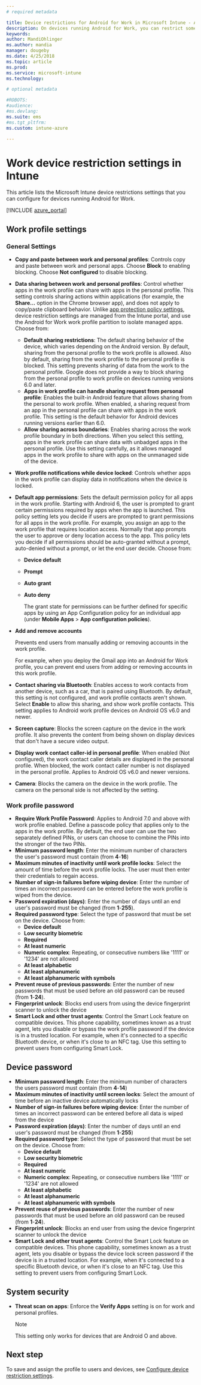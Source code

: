 ```yaml
---
# required metadata

title: Device restrictions for Android for Work in Microsoft Intune - Azure | Microsoft Docs
description: On devices running Android for Work, you can restrict some settings on the device, including copy and paste, show notifications, app permissions, data sharing, password length, sign-in failures, using fingerprint to unlock, reuse passwords, and enable bluetooth sharing of work contacts. 
keywords:
author: MandiOhlinger
ms.author: mandia
manager: dougeby
ms.date: 4/25/2018
ms.topic: article
ms.prod:
ms.service: microsoft-intune
ms.technology:

# optional metadata

#ROBOTS:
#audience:
#ms.devlang:
ms.suite: ems
#ms.tgt_pltfrm:
ms.custom: intune-azure

---
```


# Work device restriction settings in Intune

This article lists the Microsoft Intune device restrictions settings that you can configure for devices running Android for Work.

[!INCLUDE [azure_portal](./includes/azure_portal.md)]

## Work profile settings

### General Settings

- **Copy and paste between work and personal profiles**: Controls copy and paste between work and personal apps. Choose **Block** to enabling blocking. Choose **Not configured** to disable blocking.
- **Data sharing between work and personal profiles**: Control whether apps in the work profile can share with apps in the personal profile. This setting controls sharing actions within applications (for example, the **Share…** option in the Chrome browser app), and does not apply to copy/paste clipboard behavior. Unlike [app protection policy settings](https://docs.microsoft.com/intune-classic/deploy-use/protect-app-data-using-mobile-app-management-policies-with-microsoft-intune), device restriction settings are managed from the Intune portal, and use the Android for Work work profile partition to isolate managed apps. Choose from:
  - **Default sharing restrictions**: The default sharing behavior of the device, which varies depending on the Android version. By default, sharing from the personal profile to the work profile is allowed. Also by default, sharing from the work profile to the personal profile is blocked. This setting prevents sharing of data from the work to the personal profile. Google does not provide a way to block sharing from the personal profile to work profile on devices running versions 6.0 and later.
  - **Apps in work profile can handle sharing request from personal profile**: Enables the built-in Android feature that allows sharing from the personal to work profile. When enabled, a sharing request from an app in the personal profile can share with apps in the work profile. This setting is the default behavior for Android devices running versions earlier than 6.0.
  - **Allow sharing across boundaries**: Enables sharing across the work profile boundary in both directions. When you select this setting, apps in the work profile can share data with unbadged apps in the personal profile. Use this setting carefully, as it allows managed apps in the work profile to share with apps on the unmanaged side of the device.

- **Work profile notifications while device locked**: Controls whether apps in the work profile can display data in notifications when the device is locked.
- **Default app permissions**: Sets the default permission policy for all apps in the work profile. Starting with Android 6, the user is prompted to grant certain permissions required by apps when the app is launched. This policy setting lets you decide if users are prompted to grant permissions for all apps in the work profile. For example, you assign an app to the work profile that requires location access. Normally that app prompts the user to approve or deny location access to the app. This policy lets you decide if all permissions should be auto-granted without a prompt, auto-denied without a prompt, or let the end user decide. Choose from:
  - **Device default**
  - **Prompt**
  - **Auto grant**
  - **Auto deny**

	The grant state for permissions can be further defined for specific apps by using an App Configuration policy for an individual app (under **Mobile Apps** > **App configuration policies**).

- **Add and remove accounts**

   Prevents end users from manually adding or removing accounts in the work profile.

   For example, when you deploy the Gmail app into an Android for Work profile, you can prevent end users from adding or removing accounts in this work profile.

- **Contact sharing via Bluetooth**: Enables access to work contacts from another device, such as a car, that is paired using Bluetooth. By default, this setting is not configured, and work profile contacts aren't shown. Select **Enable** to allow this sharing, and show work profile contacts. This setting applies to Android work profile devices on Android OS v6.0 and newer.

- **Screen capture**: Blocks the screen capture on the device in the work profile. It also prevents the content from being shown on display devices that don't have a secure video output.

- **Display work contact caller-id in personal profile**: When enabled (Not configured), the work contact caller details are displayed in the personal profile. When blocked, the work contact caller number is not displayed in the personal profile. Applies to Android OS v6.0 and newer versions.

- **Camera**: Blocks the camera on the device in the work profile. The camera on the personal side is not affected by the setting.

### Work profile password

- **Require Work Profile Password**: Applies to Android 7.0 and above with work profile enabled. Define a passcode policy that applies only to the apps in the work profile. By default, the end user can use the two separately defined PINs, or users can choose to combine the PINs into the stronger of the two PINs.
- **Minimum password length**: Enter the minimum number of characters the user's password must contain (from **4**-**16**)
- **Maximum minutes of inactivity until work profile locks**: Select the amount of time before the work profile locks. The user must then enter their credentials to regain access.
- **Number of sign-in failures before wiping device**: Enter the number of times an incorrect password can be entered before the work profile is wiped from the device.
- **Password expiration (days)**: Enter the number of days until an end user's password must be changed (from **1**-**255**).
- **Required password type**: Select the type of password that must be set on the device. Choose from:
  - **Device default**
  - **Low security biometric**
  - **Required**
  - **At least numeric**
  - **Numeric complex**: Repeating, or consecutive numbers like '1111' or '1234' are not allowed
  - **At least alphabetic**
  - **At least alphanumeric**
  - **At least alphanumeric with symbols**
- **Prevent reuse of previous passwords**: Enter the number of new passwords that must be used before an old password can be reused (from **1**-**24**).
- **Fingerprint unlock**: Blocks end users from using the device fingerprint scanner to unlock the device
- **Smart Lock and other trust agents**: Control the Smart Lock feature on compatible devices. This phone capability, sometimes known as a trust agent, lets you disable or bypass the work profile password if the device is in a trusted location. For example, when it's connected to a specific Bluetooth device, or when it's close to an NFC tag. Use this setting to prevent users from configuring Smart Lock.

## Device password

- **Minimum password length**: Enter the minimum number of characters the users password must contain (from **4**-**14**)
- **Maximum minutes of inactivity until screen locks**: Select the amount of time before an inactive device automatically locks
- **Number of sign-in failures before wiping device**: Enter the number of times an incorrect password can be entered before all data is wiped from the device
- **Password expiration (days)**: Enter the number of days until an end user's password must be changed (from **1**-**255**)
- **Required password type**: Select the type of password that must be set on the device. Choose from:
  - **Device default**
  - **Low security biometric**
  - **Required**
  - **At least numeric**
  - **Numeric complex**: Repeating, or consecutive numbers like '1111' or '1234' are not allowed
  - **At least alphabetic**
  - **At least alphanumeric**
  - **At least alphanumeric with symbols**
- **Prevent reuse of previous passwords**: Enter the number of new passwords that must be used before an old password can be reused (from **1**-**24**).
- **Fingerprint unlock**: Blocks an end user from using the device fingerprint scanner to unlock the device
- **Smart Lock and other trust agents**: Control the Smart Lock feature on compatible devices. This phone capability, sometimes known as a trust agent, lets you disable or bypass the device lock screen password if the device is in a trusted location. For example, when it's connected to a specific Bluetooth device, or when it's close to an NFC tag. Use this setting to prevent users from configuring Smart Lock.

## System security

- **Threat scan on apps**: Enforce the **Verify Apps** setting is on for work and personal profiles.

   > [!Note]
   > This setting only works for devices that are Android O and above.

## Next step

To save and assign the profile to users and devices, see [Configure device restriction settings](device-restrictions-configure.md).
